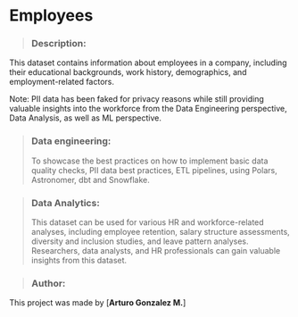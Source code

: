 # Employees #

> ### Description:
This dataset contains information about employees in a company, including their educational backgrounds, work history, demographics, and employment-related factors. 

Note: PII data has been faked for privacy reasons while still providing valuable insights into the workforce from the Data Engineering perspective, Data Analysis, as well as ML perspective.

> ### Data engineering:
> To showcase the best practices on how to implement basic data quality checks, PII data best practices, ETL pipelines, using Polars, Astronomer, dbt and Snowflake.

> ### Data Analytics:
> This dataset can be used for various HR and workforce-related analyses, including employee retention, salary structure assessments, diversity and inclusion studies, and leave pattern analyses. Researchers, data analysts, and HR professionals can gain valuable insights from this dataset.

> ### Author:
This project was made by [**Arturo Gonzalez M.**]